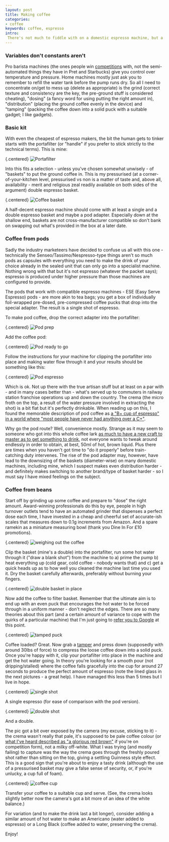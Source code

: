 ```yaml
---
layout: post
title: Making coffee
categories: 
- coffee
keywords: coffee, espresso
intro:
 There's not much to fiddle with on a domestic espresso machine, but a surprising amount of things to get wrong...
---
```


### Variables don't constants aren't

Pro barista machines (the ones people win [competitions](http://en.wikipedia.org/wiki/World_Barista_Championship) with, not the semi-automated things they have in Pret and Starbucks) give you control over temperature and pressure. Home machines mostly just ask you to remember to refill the water tank before the pump runs dry. So all I need to concentrate on/get to mess up (delete as appropriate) is the grind (correct texture and consistency are the key, the pre-ground stuff is considered cheating), "dosing" (a fancy word for using putting the right amount in), "distribution" (placing the ground coffee evenly in the device) and "tamping" (packing the coffee down into a solid puck with a suitable gadget; I like gadgets).

### Basic kit

With even the cheapest of espresso makers, the bit the human gets to tinker starts with the portafilter (or "handle" if you prefer to stick strictly to the technical terms). This is mine:

{.centered}
  ![Portafilter](images/coffee/portafilter.jpg)

Into this fits a selection - unless you've chosen somewhat unwisely - of "baskets" to put the ground coffee in. This is my pressurised (at a corner-of-your-kitchen level, pressurised vs non is a matter of taste and, above all, availability - merit and religious zeal readily available on both sides of the argument) double espresso basket. 

{.centered}
  ![Coffee basket](images/coffee/espresso_basket.jpg)

A half-decent espresso machine should come with at least a single and a double espresso basket and maybe a pod adapter. Especially down at the shallow end, baskets are not cross-manufacturer compatible so don't bank on swapping out what's provided in the box at a later date.

### Coffee from pods

Sadly the industry marketeers have decided to confuse us all with this one - technically the Senseo/Tassimo/Nespresso-type things aren't so much pods as capsules with everything you need to make the drink of your choice already in the sealed unit that can only go into a specialist machine. Nothing wrong with that but it's not espresso (whatever the packet says); espresso is produced under higher pressure than those machines are configured to provide.

The pods that work with compatible espresso machines - ESE (Easy Serve Espresso) pods - are more akin to tea bags; you get a box of individually foil-wrapped pre-dosed, pre-compressed coffee pucks that drop into the special adapter. The result is a single shot of espresso.

To make pod coffee, drop the correct adapter into the portafilter:

{.centered}
  ![Pod prep](images/coffee/pod_insert.jpg)

Add the coffee pod:

{.centered}
  ![Pod ready to go](images/coffee/prepped_pod.jpg)

Follow the instructions for your machine for clipping the portafilter into place and making water flow through it and your results should be something like this:

{.centered}
  ![Pod espresso](images/coffee/pod_coffee.jpg)

Which is ok. Not up there with the true artisan stuff but at least on a par with - and in many cases better than - what's served up to commuters in railway station franchise operations up and down the country. The crema (the micro froth on the top, a result of the water pressure involved in extracting the shot) is a bit flat but it's perfectly drinkable. When reading up on this, I found the memorable description of pod coffee as [a "B+ cup of espresso" in a world where "most people have never had anything over a C+"](http://www.podmerchant.com/coffee/espresso/pods/espresso-pods.html).

Why go the pod route? Well, convenience mostly. Strange as it may seem to someone who got into this whole coffee lark [as much to have a new craft to master as to get something to drink](coffee-behavioural-therapy.html), not everyone wants to tweak around endlessly in order to obtain, at best, 50ml of hot, brown liquid. Plus there are times when you haven't got time to "do it properly" before train-catching duty intervenes. The rise of the pod adapter may, however, have lead to the downsizing of the baskets (diameter-wise) on many domestic machines, including mine, which I suspect makes even distribution harder - and definitely makes switching to another brand/type of basket harder - so I must say I have mixed feelings on the subject.

### Coffee from beans

Start off by grinding up some coffee and prepare to "dose" the right amount. Award-winning professionals do this by eye, people in high turnover outlets tend to have an automated grinder that dispenses a perfect dose each time, I have invested in a cheap and cheerful set of accurate-ish scales that measures down to 0.1g increments from Amazon. And a spare ramekin as a miniature measuring bowl (thank you Dine In For £10 promotions).

{.centered}
  ![weighing out the coffee](images/coffee/measuring.jpg)

Clip the basket (mine's a double) into the portafilter, run some hot water through it ("draw a blank shot") from the machine to a) prime the pump b) heat everything up (cold gear, cold coffee - nobody wants that) and c) get a quick heads up as to how well you cleaned the machine last time you used it. Dry the basket carefully afterwards, preferably without burning your fingers. 

{.centered}
  ![double basket in place](images/coffee/portafilter_assemble.jpg)

Now add the coffee to filter basket. Remember that the ultimate aim is to end up with an even puck that encourages the hot water to be forced through in a uniform manner - don't neglect the edges. There are so many theories about this part (and a certain amount of variance to cope with the quirks of a particular machine) that I'm just going to [refer you to Google](https://www.google.co.uk/search?q=coffee+distribution+espresso) at this point. 

{.centered}
  ![tamped puck](images/coffee/prepped_portafilter.jpg)

Coffee loaded? Great. Now grab a [tamper](http://www.coffeehit.co.uk/coffee-tampers/c26) and press down (supposedly with around 30lbs of force) to compress the loose coffee down into a solid puck. Once you're happy with it, clip your portafilter into place in the machine and get the hot water going. In theory you're looking for a smooth pour (not dripping/stalled) where the coffee falls gracefully into the cup for around 27 seconds to produce the perfect amount of espresso (note the lined glass in the next pictures - a great help). I have managed this less than 5 times but I live in hope.

{.centered}
  ![single shot](images/coffee/espresso_shot.jpg)

A single espresso (for ease of comparison with the pod version).

{.centered}
  ![double shot](images/coffee/double_espresso.jpg)

And a double.

The pic got a bit over exposed by the camera (my excuse, sticking to it) - the crema wasn't really that pale, it's supposed to be pale coffee colour (or [what I've heard described as "a glorious red brown"](http://instagram.com/p/XaeDQJL2Gs/) if you're on competition form), not a milky off-white. What I was trying (and mostly failing) to capture was the way the crema goes through the freshly poured shot rather than sitting on the top, giving a settling Guinness style effect. This is a good sign that you're about to enjoy a tasty drink (although the use of a pressurised basket may give a false sense of security, or, if you're unlucky, a cup full of foam).

{.centered}
  ![coffee cup](images/coffee/coffee_cup.jpg)

Transfer your coffee to a suitable cup and serve. (See, the crema looks slightly better now the camera's got a bit more of an idea of the white balance.)

For variation (and to make the drink last a bit longer), consider adding a similar amount of hot water to make an Americano (water added to espresso) or a Long Black (coffee added to water, preserving the crema).

Enjoy!